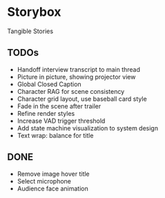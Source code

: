 # Storybox

Tangible Stories

## TODOs

- Handoff interview transcript to main thread
- Picture in picture, showing projector view
- Global Closed Caption
- Character RAG for scene consistency
- Character grid layout, use baseball card style
- Fade in the scene after trailer
- Refine render styles
- Increase VAD trigger threshold
- Add state machine visualization to system design
- Text wrap: balance for title

## DONE

- Remove image hover title
- Select microphone
- Audience face animation
